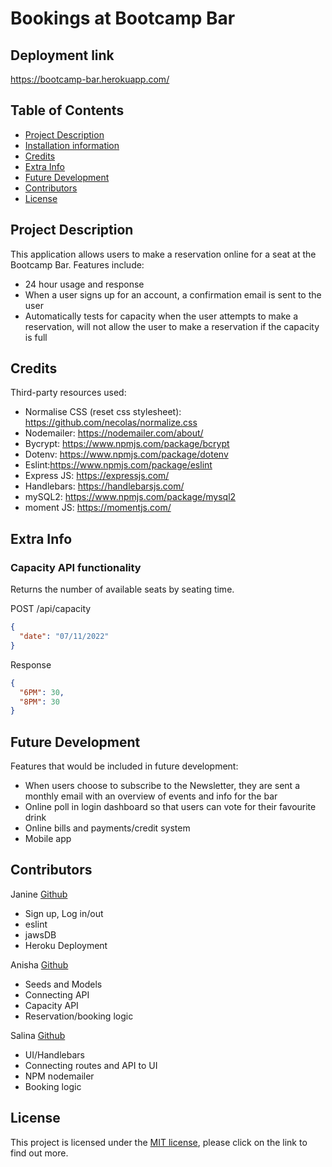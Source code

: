 # Bookings at Bootcamp Bar

## Deployment link

<https://bootcamp-bar.herokuapp.com/>

## Table of Contents

- [Project Description](#description)
- [Installation information](#Installation)
- [Credits](#Credits)
- [Extra Info](#Info)
- [Future Development](#future-development)
- [Contributors](#contributors)
- [License](#license)

## Project Description

 This application allows users to make a reservation online for a seat at the Bootcamp Bar. Features include:

- 24 hour usage and response
- When a user signs up for an account, a confirmation email is sent to the user
- Automatically tests for capacity when the user attempts to make a reservation, will not allow the user to make a reservation if the capacity is full

## Credits

Third-party resources used:

- Normalise CSS (reset css stylesheet): <https://github.com/necolas/normalize.css>
- Nodemailer: <https://nodemailer.com/about/>
- Bycrypt: <https://www.npmjs.com/package/bcrypt>
- Dotenv: <https://www.npmjs.com/package/dotenv>
- Eslint:<https://www.npmjs.com/package/eslint>
- Express JS: <https://expressjs.com/>
- Handlebars: <https://handlebarsjs.com/>
- mySQL2: <https://www.npmjs.com/package/mysql2>
- moment JS: <https://momentjs.com/>

## Extra Info

### Capacity API functionality

Returns the number of available seats by seating time.

POST /api/capacity

```json
{
  "date": "07/11/2022"
}
```

Response

```json
{
  "6PM": 30,
  "8PM": 30
}
```

## Future Development

Features that would be included in future development:

- When users choose to subscribe to the Newsletter, they are sent a monthly email with an overview of events and info for the bar
- Online poll in login dashboard so that users can vote for their favourite drink
- Online bills and payments/credit system
- Mobile app

## Contributors

Janine [Github](https://github.com/jmdg1023)

- Sign up, Log in/out
- eslint
- jawsDB
- Heroku Deployment

Anisha [Github](https://github.com/anisha-sapkota)

- Seeds and Models
- Connecting API
- Capacity API
- Reservation/booking logic

Salina [Github](https://github.com/slingshort)

- UI/Handlebars
- Connecting routes and API to UI
- NPM nodemailer
- Booking logic

## License

This project is licensed under the [MIT license](https://opensource.org/licenses/MIT), please click on the link to find out more.
